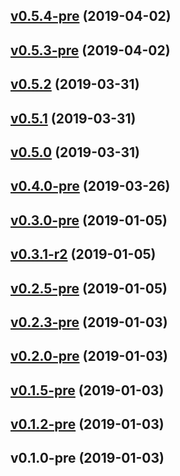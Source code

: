 
<a name="v0.5.4-pre"></a>
## [v0.5.4-pre](https://gitlab.com/uag/loadouts-library/compare/v0.5.3-b190402165747...v0.5.4-pre) (2019-04-02)




<a name="v0.5.3-pre"></a>
## [v0.5.3-pre](https://gitlab.com/uag/loadouts-library/compare/v0.5.2...v0.5.3-pre) (2019-04-02)


<a name="v0.5.2"></a>
## [v0.5.2](https://gitlab.com/uag/loadouts-library/compare/v0.5.1...v0.5.2) (2019-03-31)


<a name="v0.5.1"></a>
## [v0.5.1](https://gitlab.com/uag/loadouts-library/compare/v0.5.0...v0.5.1) (2019-03-31)


<a name="v0.5.0"></a>
## [v0.5.0](https://gitlab.com/uag/loadouts-library/compare/v0.4.0-b190326110015...v0.5.0) (2019-03-31)




<a name="v0.4.0-pre"></a>
## [v0.4.0-pre](https://gitlab.com/uag/loadouts-library/compare/v0.3.0-b190105170330...v0.4.0-pre) (2019-03-26)




<a name="v0.3.0-pre"></a>
## [v0.3.0-pre](https://gitlab.com/uag/loadouts-library/compare/v0.3.1-r2...v0.3.0-pre) (2019-01-05)


<a name="v0.3.1-r2"></a>
## [v0.3.1-r2](https://gitlab.com/uag/loadouts-library/compare/v0.2.5-pre...v0.3.1-r2) (2019-01-05)


<a name="v0.2.5-pre"></a>
## [v0.2.5-pre](https://gitlab.com/uag/loadouts-library/compare/v0.2.5-b190105155428...v0.2.5-pre) (2019-01-05)






<a name="v0.2.3-pre"></a>
## [v0.2.3-pre](https://gitlab.com/uag/loadouts-library/compare/v0.2.0-b190103172646...v0.2.3-pre) (2019-01-03)




<a name="v0.2.0-pre"></a>
## [v0.2.0-pre](https://gitlab.com/uag/loadouts-library/compare/v0.1.5-b190103163204...v0.2.0-pre) (2019-01-03)




<a name="v0.1.5-pre"></a>
## [v0.1.5-pre](https://gitlab.com/uag/loadouts-library/compare/v0.1.2-b190103161841...v0.1.5-pre) (2019-01-03)




<a name="v0.1.2-pre"></a>
## [v0.1.2-pre](https://gitlab.com/uag/loadouts-library/compare/v0.1.0-b190103152959...v0.1.2-pre) (2019-01-03)




<a name="v0.1.0-pre"></a>
## v0.1.0-pre (2019-01-03)

